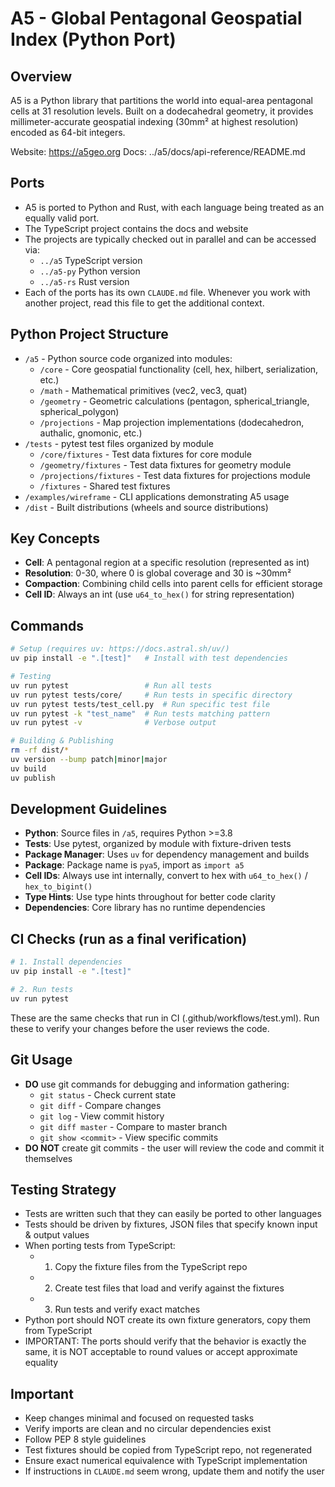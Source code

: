 # A5 - Global Pentagonal Geospatial Index (Python Port)

## Overview
A5 is a Python library that partitions the world into equal-area pentagonal cells at 31 resolution levels. Built on a dodecahedral geometry, it provides millimeter-accurate geospatial indexing (30mm² at highest resolution) encoded as 64-bit integers.

Website: https://a5geo.org
Docs: ../a5/docs/api-reference/README.md

## Ports

- A5 is ported to Python and Rust, with each language being treated as an equally valid port.
- The TypeScript project contains the docs and website
- The projects are typically checked out in parallel and can be accessed via:
  - `../a5` TypeScript version
  - `../a5-py` Python version
  - `../a5-rs` Rust version
- Each of the ports has its own `CLAUDE.md` file. Whenever you work with another project, read this file to get the additional context.


## Python Project Structure
- `/a5` - Python source code organized into modules:
  - `/core` - Core geospatial functionality (cell, hex, hilbert, serialization, etc.)
  - `/math` - Mathematical primitives (vec2, vec3, quat)
  - `/geometry` - Geometric calculations (pentagon, spherical_triangle, spherical_polygon)
  - `/projections` - Map projection implementations (dodecahedron, authalic, gnomonic, etc.)
- `/tests` - pytest test files organized by module
  - `/core/fixtures` - Test data fixtures for core module
  - `/geometry/fixtures` - Test data fixtures for geometry module
  - `/projections/fixtures` - Test data fixtures for projections module
  - `/fixtures` - Shared test fixtures
- `/examples/wireframe` - CLI applications demonstrating A5 usage
- `/dist` - Built distributions (wheels and source distributions)

## Key Concepts
- **Cell**: A pentagonal region at a specific resolution (represented as int)
- **Resolution**: 0-30, where 0 is global coverage and 30 is ~30mm²
- **Compaction**: Combining child cells into parent cells for efficient storage
- **Cell ID**: Always an int (use `u64_to_hex()` for string representation)

## Commands
```bash
# Setup (requires uv: https://docs.astral.sh/uv/)
uv pip install -e ".[test]"   # Install with test dependencies

# Testing
uv run pytest                 # Run all tests
uv run pytest tests/core/     # Run tests in specific directory
uv run pytest tests/test_cell.py  # Run specific test file
uv run pytest -k "test_name"  # Run tests matching pattern
uv run pytest -v              # Verbose output

# Building & Publishing
rm -rf dist/*
uv version --bump patch|minor|major
uv build
uv publish
```

## Development Guidelines
- **Python**: Source files in `/a5`, requires Python >=3.8
- **Tests**: Use pytest, organized by module with fixture-driven tests
- **Package Manager**: Uses `uv` for dependency management and builds
- **Package**: Package name is `pya5`, import as `import a5`
- **Cell IDs**: Always use int internally, convert to hex with `u64_to_hex()` / `hex_to_bigint()`
- **Type Hints**: Use type hints throughout for better code clarity
- **Dependencies**: Core library has no runtime dependencies

## CI Checks (run as a final verification)
```bash
# 1. Install dependencies
uv pip install -e ".[test]"

# 2. Run tests
uv run pytest
```

These are the same checks that run in CI (.github/workflows/test.yml). Run these to verify your changes before the user reviews the code.

## Git Usage

- **DO** use git commands for debugging and information gathering:
  - `git status` - Check current state
  - `git diff` - Compare changes
  - `git log` - View commit history
  - `git diff master` - Compare to master branch
  - `git show <commit>` - View specific commits
- **DO NOT** create git commits - the user will review the code and commit it themselves

## Testing Strategy

- Tests are written such that they can easily be ported to other languages
- Tests should be driven by fixtures, JSON files that specify known input & output values
- When porting tests from TypeScript:
  - 1. Copy the fixture files from the TypeScript repo
  - 2. Create test files that load and verify against the fixtures
  - 3. Run tests and verify exact matches
- Python port should NOT create its own fixture generators, copy them from TypeScript
- IMPORTANT: The ports should verify that the behavior is exactly the same, it is NOT acceptable to round values or accept approximate equality

## Important
- Keep changes minimal and focused on requested tasks
- Verify imports are clean and no circular dependencies exist
- Follow PEP 8 style guidelines
- Test fixtures should be copied from TypeScript repo, not regenerated
- Ensure exact numerical equivalence with TypeScript implementation
- If instructions in `CLAUDE.md` seem wrong, update them and notify the user
